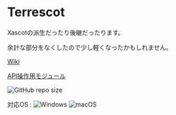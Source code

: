# Terrescot

Xascotの派生だったり後継だったります。

余計な部分をなくしたので少し軽くなったかもしれません。 

[Wiki](https://github.com/mf-3d/terrescot/wiki)

[API操作用モジュール](https://github.com/mf-3d/terrescot-control)

![GitHub repo size](https://img.shields.io/github/repo-size/mf-3d/terrescot?style=flat-square)

対応OS : 
![Windows](https://img.shields.io/badge/-Windows-0078D6.svg?logo=windows&style=flat-square)
![macOS](https://img.shields.io/badge/-macOS-2C2D72.svg?logo=macos&style=flat-square)

